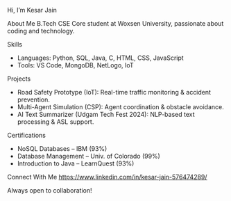 Hi, I’m Kesar Jain

About Me
B.Tech CSE Core student at Woxsen University, passionate about coding and technology.

Skills
- Languages: Python, SQL, Java, C, HTML, CSS, JavaScript
- Tools: VS Code, MongoDB, NetLogo, IoT

Projects
- Road Safety Prototype (IoT): Real-time traffic monitoring & accident prevention.
- Multi-Agent Simulation (CSP): Agent coordination & obstacle avoidance.
- AI Text Summarizer (Udgam Tech Fest 2024): NLP-based text processing & ASL support.

Certifications
- NoSQL Databases – IBM (93%)
- Database Management – Univ. of Colorado (99%)
- Introduction to Java – LearnQuest (93%)

Connect With Me
https://www.linkedin.com/in/kesar-jain-576474289/

Always open to collaboration!
